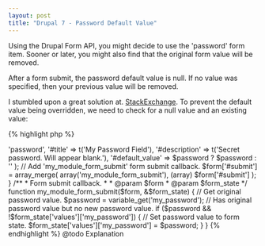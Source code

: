 ```yaml
---
layout: post
title: "Drupal 7 - Password Default Value"
---
```

Using the Drupal Form API, you might decide to use the 'password' form
item. Sooner or later, you might also find that the original form value
will be removed.

After a form submit, the password default value is null. If no value
was specified, then your previous value will be removed.

I stumbled upon a great solution at. [StackExchange](https://drupal.stackexchange.com/questions/38770/giving-a-default-value-to-a-password-element-in-d7-form-api).
To prevent the default value being overridden, we need to check for a
null value and an existing value:

{% highlight php %}
<?php

**
 * Build form.
 *
 * @param $form
 * @param $form_state
 */
function my_module_form(&$form, &$form_state) {
  $password = variable_get('my_password');
  $form_item['my_password'] = array(
    '#type' => 'password',
    '#title' => t('My Password Field'),
    '#description' => t('Secret password. Will appear blank.'),
    '#default_value' => $password ? $password : ''
  );

  // Add 'my_module_form_submit' form submit callback.
  $form['#submit'] = array_merge(
    array('my_module_form_submit'),
    (array) $form['#submit']
  );
}

/**
 * Form submit callback.
 *
 * @param $form
 * @param $form_state
 */
function my_module_form_submit($form, &$form_state) {
  // Get original password value.
  $password = variable_get('my_password');

  // Has original password value but no new password value.
  if ($password && !$form_state['values']['my_password']) {
    // Set password value to form state.
    $form_state['values']['my_password'] = $password;
  }
}
{% endhighlight %}

@todo Explanation
